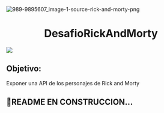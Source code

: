 ![989-9895607_image-1-source-rick-and-morty-png](https://user-images.githubusercontent.com/29631032/206351198-ed572374-a78c-4126-8b1b-5cbeed966e66.png)
<h1 align="center">DesafioRickAndMorty </h1>
   <p align="left">
   <img src="https://img.shields.io/badge/STATUS-EN%20DESAROLLO-green">
   </p>
   
<h2>Objetivo:</h2> Exponer una API de los personajes de Rick and Morty

## :hammer:README EN CONSTRUCCION...

